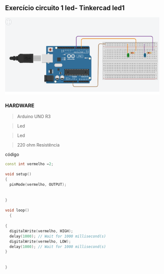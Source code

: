 


## Exercício circuito 1 led- Tinkercad led1


 ![led2](img/led2.png)









### HARDWARE
> Arduino UNO R3

> Led


> Led

> 220 ohm  Resistência












código
```cpp
const int vermelho =2;

void setup()
{
  pinMode(vermelho, OUTPUT);
  
 
}

void loop()
  {
  
{
  digitalWrite(vermelho, HIGH);
  delay(1000); // Wait for 1000 millisecond(s)
  digitalWrite(vermelho, LOW);
  delay(1000); // Wait for 1000 millisecond(s)
}

    
}
